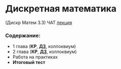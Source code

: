 # Дискретная математика 
(Дискр Матем 3.3)
ЧАТ [лекция](https://t.me/dmautumn3)

### Содержание:
- 1 глава (**КР**, [**ДЗ**](./DM-HW1/), коллоквиум)
- 2 глава (**КР**, [**ДЗ**](./DM-HW2/), коллоквиум)
- Работа на практиках
- **Итоговый тест**